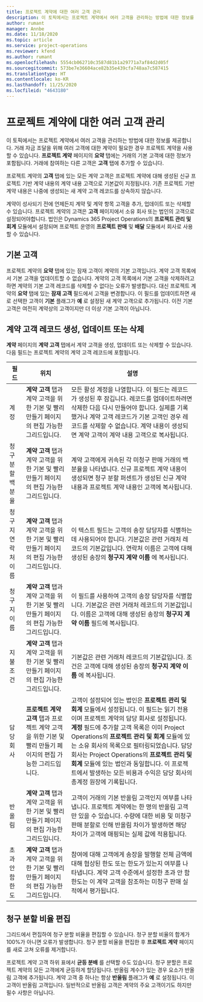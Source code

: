 ```yaml
---
title: 프로젝트 계약에 대한 여러 고객 관리
description: 이 토픽에서는 프로젝트 계약에서 여러 고객을 관리하는 방법에 대한 정보를 제공합니다.
author: rumant
manager: Annbe
ms.date: 11/18/2020
ms.topic: article
ms.service: project-operations
ms.reviewer: kfend
ms.author: rumant
ms.openlocfilehash: 5554cb062710c3587d81b1a29771a7af84d2d05f
ms.sourcegitcommit: 573be7e36604ace82b35e439cfa748aa7c587415
ms.translationtype: HT
ms.contentlocale: ko-KR
ms.lasthandoff: 11/25/2020
ms.locfileid: "4643180"
---
```

# <a name="manage-multiple-customers-on-project-contracts"></a>프로젝트 계약에 대한 여러 고객 관리

이 토픽에서는 프로젝트 계약에서 여러 고객을 관리하는 방법에 대한 정보를 제공합니다. 거래 자금 조달을 위해 여러 고객에 대한 계약이 필요한 경우 프로젝트 계약을 사용할 수 있습니다. **프로젝트 계약** 페이지의 **요약** 탭에는 거래의 기본 고객에 대한 정보가 포함됩니다. 거래에 참여하는 다른 고객은 **고객** 탭에 추가할 수 있습니다.

프로젝트 계약의 **고객** 탭에 있는 모든 계약 고객은 프로젝트 계약에 대해 생성된 신규 프로젝트 기반 계약 내용의 계약 내용 고객으로 기본값이 지정됩니다. 기존 프로젝트 기반 계약 내용은 나중에 생성되는 새 계약 고객 레코드를 상속하지 않습니다.

계약이 성사되기 전에 언제든지 계약 및 계약 항목 고객을 추가, 업데이트 또는 삭제할 수 있습니다. 프로젝트 계약의 고객은 **고객** 페이지에서 소유 회사 또는 법인의 고객으로 설정되어야합니다. 법인은 Dynamics 365 Project Operations의 **프로젝트 관리 및 회계** 모듈에서 설정되며 프로젝트 운영의 **프로젝트 판매** 및 **배달** 모듈에서 회사로 사용할 수 있습니다.

## <a name="primary-customers"></a>기본 고객

프로젝트 계약의 **요약** 탭에 있는 잠재 고객이 계약의 기본 고객입니다. 계약 고객 목록에서 기본 고객을 업데이트할 수 없습니다. 계약의 고객 목록에서 기본 고객을 삭제하려고 하면 계약의 기본 고객 레코드를 삭제할 수 없다는 오류가 발생합니다. 대신 프로젝트 계약의 **요약** 탭에 있는 **잠재 고객** 필드에서 고객을 변경합니다. 이 필드를 업데이트하면 새로 선택한 고객이 **기본** 플래그가 **예** 로 설정된 새 계약 고객으로 추가됩니다. 이전 기본 고객은 여전히 계약상의 고객이지만 더 이상 기본 고객이 아닙니다.

## <a name="create-update-or-delete-a-contract-customer-record"></a>계약 고객 레코드 생성, 업데이트 또는 삭제

**계약** 페이지의 **계약 고객** 탭에서 계약 고객을 생성, 업데이트 또는 삭제할 수 있습니다. 다음 필드는 프로젝트 계약의 계약 고객 레코드에 포함됩니다.

| **필드** | **위치** | **설명** | 
| --- | --- | --- | 
| 계정 | **계약 고객** 탭과 계약 고객을 위한 기본 및 빨리 만들기 페이지의 편집 가능한 그리드입니다. | 모든 활성 계정을 나열합니다. 이 필드는 레코드가 생성된 후 잠깁니다. 레코드를 업데이트하려면 삭제한 다음 다시 만들어야 합니다. 실제를 기록했거나 계약 고객 레코드가 기본 고객인 경우 레코드를 삭제할 수 없습니다. 계약 내용이 생성되면 계약 고객이 계약 내용 고객으로 복사됩니다. |
| 청구 분할 백분율 | **계약 고객** 탭과 계약 고객을 위한 기본 및 빨리 만들기 페이지의 편집 가능한 그리드입니다. | 계약 고객에게 귀속된 각 미청구 판매 거래의 백분율을 나타냅니다. 신규 프로젝트 계약 내용이 생성되면 청구 분할 퍼센트가 생성된 신규 계약 내용과 프로젝트 계약 내용인 고객에 복사됩니다. |
| 청구지 연락처 이름 | **계약 고객** 탭과 계약 고객을 위한 기본 및 빨리 만들기 페이지의 편집 가능한 그리드입니다. | 이 텍스트 필드는 고객의 송장 담당자를 식별하는 데 사용되어야 합니다. 기본값은 관련 거래처 레코드의 기본값입니다. 연락처 이름은 고객에 대해 생성된 송장의 **청구지 계약 이름** 에 복사됩니다. |
| 청구지 이름 | **계약 고객** 탭과 계약 고객을 위한 기본 및 빨리 만들기 페이지의 편집 가능한 그리드입니다. | 이 필드를 사용하여 고객의 송장 담당자를 식별합니다. 기본값은 관련 거래처 레코드의 기본값입니다. 이름은 고객에 대해 생성된 송장의 **청구지 계약 이름** 필드에 복사됩니다. |
| 지불 조건 | **계약 고객** 탭과 계약 고객을 위한 기본 및 빨리 만들기 페이지의 편집 가능한 그리드입니다. | 기본값은 관련 거래처 레코드의 기본값입니다. 조건은 고객에 대해 생성된 송장의 **청구지 계약 이름** 에 복사됩니다. |
| 담당 회사 | **프로젝트 계약 고객** 탭과 프로젝트 계약 고객을 위한 기본 및 빨리 만들기 페이지의 편집 가능한 그리드입니다. | 고객이 설정되어 있는 법인은 **프로젝트 관리 및 회계** 모듈에서 설정됩니다. 이 필드는 읽기 전용이며 프로젝트 계약의 담당 회사로 설정됩니다.</br>**계정** 필드에 추가할 고객 목록은 이미 Project Operations의 **프로젝트 관리 및 회계** 모듈에 있는 소유 회사의 목록으로 필터링되었습니다. 담당 회사는 Project Operations의 **프로젝트 관리 및 회계** 모듈에 있는 법인과 동일합니다. 이 프로젝트에서 발생하는 모든 비용과 수익은 담당 회사의 총계정 원장에 기록됩니다. |
| 반올림 | **계약 고객** 탭과 계약 고객을 위한 기본 및 빨리 만들기 페이지의 편집 가능한 그리드입니다. | 고객이 거래의 기본 반올림 고객인지 여부를 나타냅니다. 프로젝트 계약에는 한 명의 반올림 고객만 있을 수 있습니다. 수량에 대한 비용 및 미청구 판매 분할로 인해 반올림 차이가 발생하면 해당 차이가 고객에 매핑되는 실제 값에 적용됩니다. |
| 초과 안 함 한도 | **계약 고객** 탭과 계약 고객을 위한 기본 및 빨리 만들기 페이지의 편집 가능한 그리드입니다. | 참여에 대해 고객에게 송장을 발행할 전체 금액에 대해 협상된 한도 또는 한도가 있는지 여부를 나타냅니다. 계약 고객 수준에서 설정한 초과 안 함 한도는 이 계약 고객을 참조하는 미청구 판매 실적에서 평가됩니다. |

## <a name="edit-billing-split-percentages"></a>청구 분할 비율 편집

그리드에서 편집하여 청구 분할 비율을 편집할 수 있습니다. 청구 분할 비율의 합계가 100%가 아니면 오류가 발생합니다. 청구 분할 비율을 편집한 후 **프로젝트 계약** 페이지를 새로 고쳐 오류를 제거합니다.

프로젝트 계약 고객 하위 표에서 **균등 분배** 를 선택할 수도 있습니다. 청구 분할은 프로젝트 계약의 모든 고객에게 균등하게 할당됩니다. 반올림 계수가 있는 경우 요소가 반올림 고객에 추가됩니다. 계약 고객 중 하나는 항상 **반올림** 플래그가 **예** 로 설정됩니다. 이 고객이 반올림 고객입니다. 일반적으로 반올림 고객은 계약의 주요 고객이기도 하지만 필수 사항은 아닙니다.
